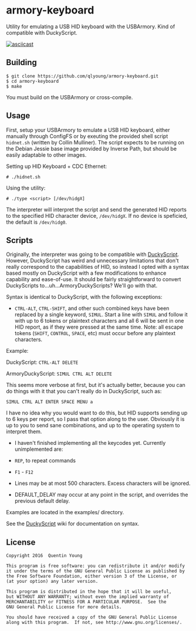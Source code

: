 armory-keyboard
===============

Utility for emulating a USB HID keyboard with the USBArmory.
Kind of compatible with DuckyScript.

[![asciicast](https://asciinema.org/a/45712.png)](https://asciinema.org/a/45712)

Building
--------
```shell
$ git clone https://github.com/qlyoung/armory-keyboard.git
$ cd armory-keyboard
$ make
```

You must build on the USBArmory or cross-compile.

Usage
-----
First, setup your USBArmory to emulate a USB HID keyboard, either manually through
ConfigFS or by exeuting the provided shell script ```hidnet.sh``` (written by Collin
Mulliner). The script expects to be running on the Debian Jessie base image provided
by Inverse Path, but should be easily adaptable to other images.

Setting up HID Keyboard + CDC Ethernet:
```
# ./hidnet.sh
```
Using the utility:
```
# ./type <script> [/dev/hidgX]
```

The interpreter will interpret the script and send the generated HID reports to the
specified HID character device, `/dev/hidgX`. If no device is speficied, the default is
`/dev/hidg0`.

Scripts
-------
Originally, the interpreter was going to be compatible with [DuckyScript](https://github.com/hak5darren/USB-Rubber-Ducky/wiki/Duckyscript).
However, DuckyScript has weird and unnecessary limitations that don't really correspond
to the capabilities of HID, so instead I opted with a syntax based mostly on DuckyScript
with a few modifications to enhance capability and ease-of-use. It should be fairly
straightforward to convert DuckyScripts to...uh...ArmoryDuckyScripts? We'll go with that.

Syntax is identical to DuckyScript, with the following exceptions:

* `CTRL-ALT`, `CTRL-SHIFT`, and other such combined keys have been replaced by a single keyword,
  `SIMUL`. Start a line with `SIMUL` and follow it with up to 6 tokens or plaintext characters
  and all 6 will be sent in one HID report, as if they were pressed at the same time. Note: all
  escape tokens (`SHIFT`, `CONTROL`, `SPACE`, etc) must occur before any plaintext characters.

Example:

DuckyScript: `CTRL-ALT DELETE`

ArmoryDuckyScript: `SIMUL CTRL ALT DELETE`

This seems more verbose at first, but it's actually better, because you can do things with
it that you can't really do in DuckyScript, such as:

`SIMUL CTRL ALT ENTER SPACE MENU a `

I have no idea why you would want to do this, but HID supports sending up to 6 keys per
report, so I pass that option along to the user. Obviously it is up to you to send sane
combinations, and up to the operating system to interpret them.

* I haven't finished implementing all the keycodes yet. Currently unimplemented are:
 * `REP`, to repeat commands
 * `F1` - `F12`

* Lines may be at most 500 characters. Excess characters will be ignored.

* DEFAULT_DELAY may occur at any point in the script, and overrides the previous default delay.

Examples are located in the examples/ directory.

See the [DuckyScript](https://github.com/hak5darren/USB-Rubber-Ducky/wiki/Duckyscript) wiki for documentation on syntax.

License
-------
```
Copyright 2016  Quentin Young

This program is free software: you can redistribute it and/or modify
it under the terms of the GNU General Public License as published by
the Free Software Foundation, either version 3 of the License, or
(at your option) any later version.

This program is distributed in the hope that it will be useful,
but WITHOUT ANY WARRANTY; without even the implied warranty of
MERCHANTABILITY or FITNESS FOR A PARTICULAR PURPOSE.  See the
GNU General Public License for more details.

You should have received a copy of the GNU General Public License
along with this program.  If not, see http://www.gnu.org/licenses/.
```
